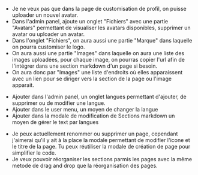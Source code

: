 <!-- Avatars et fichiers -->
- Je ne veux pas que dans la page de customisation de profil, on puisse uploader un nouvel avatar.
- Dans l'admin panel, ajoute un onglet "Fichiers" avec une partie "Avatars" permettant de visualiser les avatars disponibles, supprimer un avatar ou uploader un avatar.
- Dans l'onglet "Fichiers", on aura aussi une partie "Marque" dans laquelle on pourra customiser le logo.
- On aura aussi une partie "Images" dans laquelle on aura une liste des images uploadées, pour chaque image, on pourras copier l'url afin de l'intégrer dans une section markdown d'un page si besoin.
- On aura donc par "Images" une liste d'endroits où elles apparaissent avec un lien pour se diriger vers la section de la page ou l'image apparait.

<!-- Langues -->
- Ajouter dans l'admin panel, un onglet langues permettant d'ajouter, de supprimer ou de modifier une langue.
- Ajouter dans le user menu, un moyen de changer la langue
- Ajouter dans la modale de modification de Sections markdown un moyen de gérer le text par langues

<!-- Pages -->
- Je peux actuellement renommer ou supprimer un page, cependant j'aimerai qu'il y ait à la place la modale permettant de modifier l'icone et le titre de la page. Tu peux réutiliser la modale de création de page pour simplifier le code.
- Je veux pouvoir réorganiser les sections parmis les pages avec la même metode de drag and drop que la réorganisation des pages.